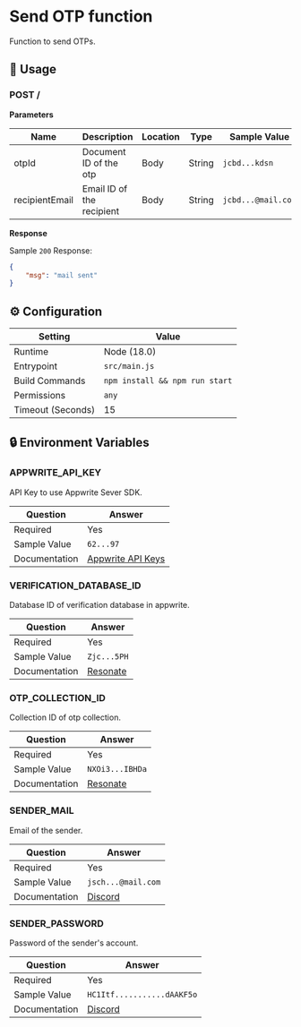 # Send OTP function

Function to send OTPs.

## 🧰 Usage

### POST /

**Parameters**

| Name           | Description               | Location | Type   | Sample Value       |
| -------------- | ------------------------- | -------- | ------ | ------------------ |
| otpId          | Document ID of the otp    | Body     | String | `jcbd...kdsn`      |
| recipientEmail | Email ID of the recipient | Body     | String | `jcbd...@mail.com` |

**Response**

Sample `200` Response:

```json
{
    "msg": "mail sent"
}
```

## ⚙️ Configuration

| Setting           | Value                          |
| ----------------- | ------------------------------ |
| Runtime           | Node (18.0)                    |
| Entrypoint        | `src/main.js`                  |
| Build Commands    | `npm install && npm run start` |
| Permissions       | `any`                          |
| Timeout (Seconds) | 15                             |

## 🔒 Environment Variables

### APPWRITE_API_KEY

API Key to use Appwrite Sever SDK.

| Question      | Answer                                                                   |
| ------------- | ------------------------------------------------------------------------ |
| Required      | Yes                                                                      |
| Sample Value  | `62...97`                                                                |
| Documentation | [Appwrite API Keys](https://appwrite.io/docs/advanced/platform/api-keys) |

### VERIFICATION_DATABASE_ID

Database ID of verification database in appwrite.

| Question      | Answer                                                                                  |
| ------------- | --------------------------------------------------------------------------------------- |
| Required      | Yes                                                                                     |
| Sample Value  | `Zjc...5PH`                                                                             |
| Documentation | [Resonate](https://github.com/AOSSIE-Org/Resonate/blob/master/lib/utils/constants.dart) |

### OTP_COLLECTION_ID

Collection ID of otp collection.

| Question      | Answer                                                                                  |
| ------------- | --------------------------------------------------------------------------------------- |
| Required      | Yes                                                                                     |
| Sample Value  | `NXOi3...IBHDa`                                                                         |
| Documentation | [Resonate](https://github.com/AOSSIE-Org/Resonate/blob/master/lib/utils/constants.dart) |

### SENDER_MAIL

Email of the sender.

| Question      | Answer                                           |
| ------------- | ------------------------------------------------ |
| Required      | Yes                                              |
| Sample Value  | `jsch...@mail.com`                               |
| Documentation | [Discord](https://discord.com/invite/6mFZ2S846n) |

### SENDER_PASSWORD

Password of the sender's account.

| Question      | Answer                                           |
| ------------- | ------------------------------------------------ |
| Required      | Yes                                              |
| Sample Value  | `HC1Itf...........dAAKF5o`                       |
| Documentation | [Discord](https://discord.com/invite/6mFZ2S846n) |
